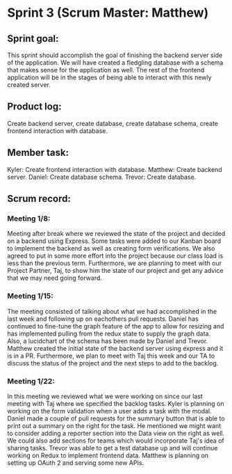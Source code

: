 # __Sprint 3__ (Scrum Master: Matthew)

## __Sprint goal:__  
This sprint should accomplish the goal of finishing the backend server side of the application. We will have created a fledgling database with a schema that makes sense for the application as well. The rest of the frontend application will be in the stages of being able to interact with this newly created server.
## __Product log:__ 
Create backend server, create database, create database schema, create frontend interaction with database.
## __Member task:__ 
Kyler: Create frontend interaction with database.
Matthew: Create backend server.
Daniel: Create database schema.
Trevor: Create database.

## __Scrum record:__ 

### Meeting 1/8:
Meeting after break where we reviewed the state of the project and decided on a backend using Express. Some tasks were added to our Kanban board to implement the backend as well as creating form verifications. We also agreed to put in some more effort into the project because our class load is less than the previous term. Furthermore, we are planning to meet with our Project Partner, Taj, to show him the state of our project and get any advice that we may need going forward.

### Meeting 1/15:
The meeting consisted of talking about what we had accomplished in the last week and following up on eachothers pull requests. Daniel has continued to fine-tune the graph feature of the app to allow for resizing and has implemented pulling from the redux state to supply the graph data. Also, a lucidchart of the schema has been made by Daniel and Trevor. Matthew created the initial state of the backend server using express and it is in a PR. Furthermore, we plan to meet with Taj this week and our TA to discuss the status of the project and the next steps to add to the backlog. 

### Meeting 1/22:
In this meeting we reviewed what we were working on since our last meeting with Taj where we specified the backlog tasks. Kyler is planning on working on the form validation when a user adds a task with the modal. Daniel made a couple of pull requests for the summary button that is able to print out a summary on the right for the task. He mentioned we might want to consider adding a reporter section into the Data view on the right as well. We could also add sections for teams which would incorporate Taj's idea of sharing tasks. Trevor was able to get a test database up and will continue working on Redux to implement frontend data. Matthew is planning on setting up OAuth 2 and serving some new APIs.
